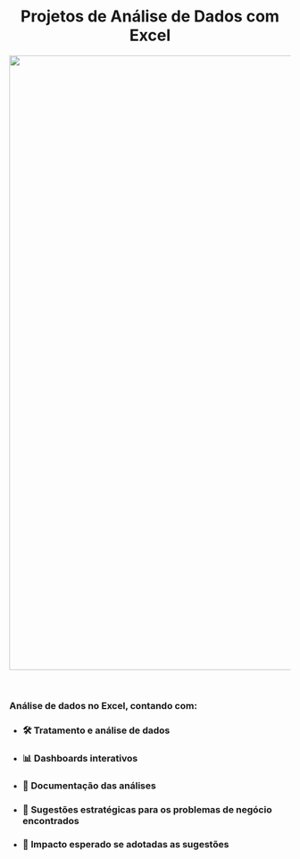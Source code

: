 <h1 align="center">Projetos de Análise de Dados com Excel</h1>

<p align="center">
  <img src="https://github.com/user-attachments/assets/3cebbc5a-f779-466a-b91c-18a9f745e8f3" alt="analise_vendas" width="1100"/>
</p>

<br>

 ### Análise de dados no Excel, contando com:
 * ### 🛠 Tratamento e análise de dados
 * ### 📊 Dashboards interativos
 * ### 📑 Documentação das análises
 * ### 🎯 Sugestões estratégicas para os problemas de negócio encontrados
 * ### 🚀 Impacto esperado se adotadas as sugestões
